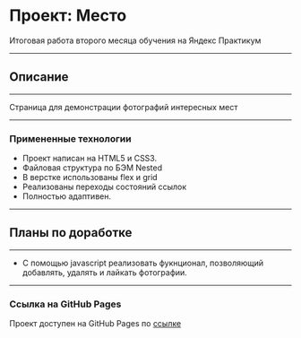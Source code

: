 # Проект: Место
Итоговая работа второго месяца обучения на Яндекс Практикум

---
## Описание
----

Страница для демонстрации фотографий интересных мест

---
  ### Примененные технологии

* Проект написан на HTML5 и CSS3.
* Файловая структура по БЭМ Nested
* В верстке использованы flex и grid
* Реализованы переходы состояний ссылок
* Полностью адаптивен.

---
## Планы по доработке

---

- С помощью javascript реализовать фукнционал, позволяющий добавлять, удалять и лайкать фотографии.

---
### Ссылка на GitHub Pages

Проект доступен на GitHub Pages по [ссылке](https://sobolefff.github.io/russian-travel/ "Проект: Путешествия по России")